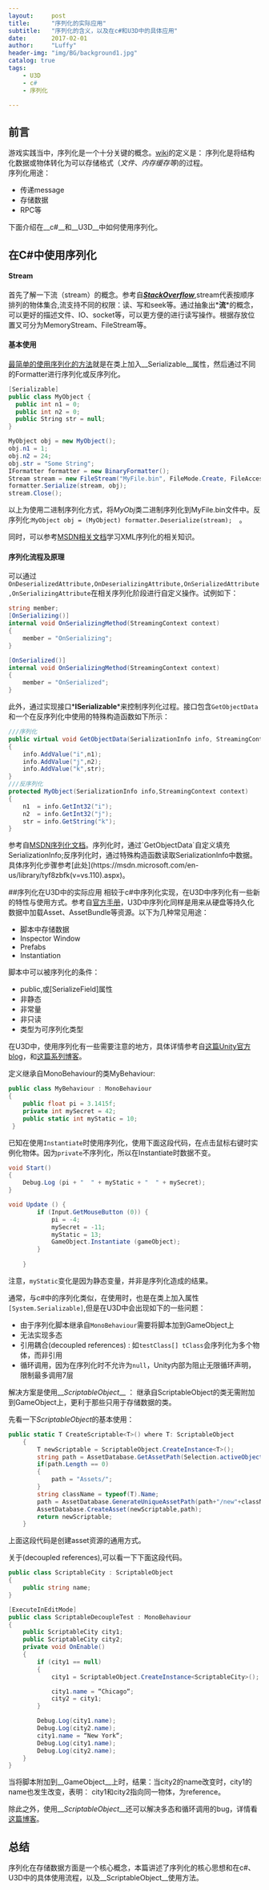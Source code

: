 ```yaml
---
layout:     post
title:      "序列化的实际应用"
subtitle:   "序列化的含义，以及在c#和U3D中的具体应用"
date:       2017-02-01
author:     "Luffy"
header-img: "img/BG/background1.jpg"
catalog: true
tags:
    - U3D
    - c#
    - 序列化

---
```



## 前言
游戏实践当中，序列化是一个十分关键的概念。[wiki](https://en.wikipedia.org/wiki/Serialization)的定义是： 序列化是将结构化数据或物体转化为可以存储格式（*文件、内存缓存等*)的过程。    
序列化用途：    

* 传递message 
* 存储数据
* RPC等         

下面介绍在__c#__和__U3D__中如何使用序列化。

## 在C#中使用序列化
#### Stream
首先了解一下流（stream）的概念。参考自[*__StackOverflow__*](http://stackoverflow.com/questions/1216380/what-is-a-stream),stream代表按顺序排列的物体集合,流支持不同的权限：读、写和seek等。通过抽象出*__流__*的概念，可以更好的描述文件、IO、socket等，可以更方便的进行读写操作。根据存放位置又可分为MemoryStream、FileStream等。

#### 基本使用
[最简单的使用序列化的方法](https://msdn.microsoft.com/en-us/library/4abbf6k0(v=vs.110).aspx)就是在类上加入__Serializable__属性，然后通过不同的Formatter进行序列化或反序列化。

```cs
[Serializable]  
public class MyObject {  
  public int n1 = 0;  
  public int n2 = 0;  
  public String str = null;  
}  

MyObject obj = new MyObject();  
obj.n1 = 1;  
obj.n2 = 24;  
obj.str = "Some String";  
IFormatter formatter = new BinaryFormatter();  
Stream stream = new FileStream("MyFile.bin", FileMode.Create, FileAccess.Write, FileShare.None);  
formatter.Serialize(stream, obj);  
stream.Close();  
```

以上为使用二进制序列化方式，将*MyObj*类二进制序列化到MyFile.bin文件中。反序列化:`MyObject obj = (MyObject) formatter.Deserialize(stream);  `。

同时，可以参考[MSDN相关文档](https://msdn.microsoft.com/en-us/library/58a18dwa(v=vs.110).aspx)学习XML序列化的相关知识。

#### 序列化流程及原理
可以通过`OnDeserializedAttribute,OnDeserializingAttribute,OnSerializedAttribute,OnSerializingAttribute`在相关序列化阶段进行自定义操作。试例如下：

```cs
string member;
[OnSerializing()]
internal void OnSerializingMethod(StreamingContext context)
{
    member = "OnSerializing";
}

[OnSerialized()]
internal void OnSerializingMethod(StreamingContext context)
{
    member = "OnSerialized";
}
```

此外，通过实现接口*__ISerializable__*来控制序列化过程。接口包含`GetObjectData`和一个在反序列化中使用的特殊构造函数如下所示：

```cs
///序列化
public virtual void GetObjectData(SerializationInfo info, StreamingContext context)  
{
	info.AddValue("i",n1);
	info.AddValue("j",n2);
	info.AddValue("k",str);
}
///反序列化
protected MyObject(SerializationInfo info,StreamingContext context) 
{
	n1  = info.GetInt32("i");
	n2  = info.GetInt32("j");
	str = info.GetString("k");
}
```
参考自[MSDN序列化文档](https://msdn.microsoft.com/en-us/library/ty01x675(v=vs.110).aspx)。序列化时，通过`GetObjectData`自定义填充SerializationInfo;反序列化时，通过特殊构造函数读取SerializationInfo中数据。具体序列化步骤参考[此处](https://msdn.microsoft.com/en-us/library/tyf8zbfk(v=vs.110).aspx)。

##序列化在U3D中的实际应用
相较于c#中序列化实现，在U3D中序列化有一些新的特性与使用方式。参考自[官方手册](https://docs.unity3d.com/Manual/script-Serialization.html)，U3D中序列化同样是用来从硬盘等持久化数据中加载Asset、AssetBundle等资源。以下为几种常见用途：

* 脚本中存储数据
* Inspector Window
* Prefabs
* Instantiation

脚本中可以被序列化的条件：

* public,或[SerializeField]属性
* 非静态
* 非常量
* 非只读
* 类型为可序列化类型

在U3D中，使用序列化有一些需要注意的地方，具体详情参考自[这篇Unity官方blog](https://blogs.unity3d.com/cn/2012/10/25/unity-serialization/)，和[这篇系列博客](https://sometimesicode.wordpress.com/2015/04/11/unity-serialization-part-1-how-it-works-and-examples/)。

定义继承自MonoBehaviour的类MyBehaviour:
```cs
public class MyBehaviour : MonoBehaviour
{
    public float pi = 3.1415f;
    private int mySecret = 42;
    public static int myStatic = 10;
 }
 ```
 
 已知在使用`Instantiate`时使用序列化，使用下面这段代码，在点击鼠标右键时实例化物体。因为`private`不序列化，所以在Instantiate时数据不变。

```cs
void Start()
{
	Debug.Log (pi + "  " + myStatic + "  " + mySecret);
}

void Update () {
		if (Input.GetMouseButton (0)) {
			pi = -4;
			mySecret = -11;
			myStatic = 13;
			GameObject.Instantiate (gameObject);
		}
	
	}
```
 
注意，`myStatic`变化是因为静态变量，并非是序列化造成的结果。

通常，与c#中的序列化类似，在使用时，也是在类上加入属性`[System.Serializable]`,但是在U3D中会出现如下的一些问题：

* 由于序列化脚本继承自`MonoBehaviour`需要将脚本加到GameObject上
* 无法实现多态
* 引用耦合(decoupled references) : 如`testClass[] tClass`会序列化为多个物体，而非引用
* 循环调用，因为在序列化时不允许为`null`，Unity内部为阻止无限循环声明，限制最多调用7层

解决方案是使用__*ScriptableObject*__ ： 继承自ScriptableObject的类无需附加到GameObject上，更利于那些只用于存储数据的类。

先看一下*ScriptableObject*的基本使用：

```cs
public static T CreateScriptable<T>() where T: ScriptableObject
	{
		T newScriptable = ScriptableObject.CreateInstance<T>();
		string path = AssetDatabase.GetAssetPath(Selection.activeObject);
		if(path.Length == 0)
		{
			path = "Assets/";
		}
		string className = typeof(T).Name;
		path = AssetDatabase.GenerateUniqueAssetPath(path+"/new"+className+".asset");
		AssetDatabase.CreateAsset(newScriptable,path);
		return newScriptable;
	}
```

上面这段代码是创建asset资源的通用方式。

关于(decoupled references),可以看一下下面这段代码。

```cs
public class ScriptableCity : ScriptableObject 
{
    public string name;
}

[ExecuteInEditMode]
public class ScriptableDecoupleTest : MonoBehaviour 
{
    public ScriptableCity city1;
    public ScriptableCity city2;
    private void OnEnable()
    {
        if (city1 == null)
        {
            city1 = ScriptableObject.CreateInstance<ScriptableCity>();

            city1.name = “Chicago“;
            city2 = city1;
        }

        Debug.Log(city1.name);
        Debug.Log(city2.name);
        city1.name = “New York“;
        Debug.Log(city1.name);
        Debug.Log(city2.name);
    }
}
```

当将脚本附加到__GameObject__上时，结果：当city2的name改变时，city1的name也发生改变，表明： city1和city2指向同一物体，为reference。

除此之外，使用__*ScriptableObject*__还可以解决多态和循环调用的bug，详情看[这篇博客](https://sometimesicode.wordpress.com/2015/10/22/unity-serialization-part-3-scriptable-objects/)。

## 总结
序列化在存储数据方面是一个核心概念，本篇讲述了序列化的核心思想和在c#、U3D中的具体使用流程，以及__ScriptableObject__使用方法。
